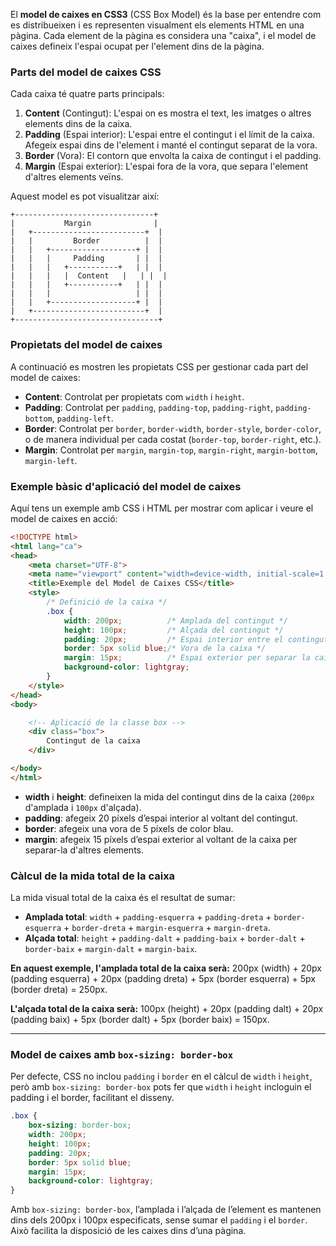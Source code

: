 El **model de caixes en CSS3** (CSS Box Model) és la base per entendre com es distribueixen i es representen visualment els elements HTML en una pàgina. Cada element de la pàgina es considera una "caixa", i el model de caixes defineix l'espai ocupat per l'element dins de la pàgina.

### Parts del model de caixes CSS

Cada caixa té quatre parts principals:

1. **Content** (Contingut): L'espai on es mostra el text, les imatges o altres elements dins de la caixa.
2. **Padding** (Espai interior): L'espai entre el contingut i el límit de la caixa. Afegeix espai dins de l'element i manté el contingut separat de la vora.
3. **Border** (Vora): El contorn que envolta la caixa de contingut i el padding.
4. **Margin** (Espai exterior): L'espai fora de la vora, que separa l'element d'altres elements veïns.

Aquest model es pot visualitzar així:

```
+-------------------------------+
|           Margin              |
|   +-------------------------+  |
|   |         Border          |  |
|   |   +-------------------+ |  |
|   |   |     Padding       | |  |
|   |   |   +-----------+   | |  |
|   |   |   |  Content   |   | |  |
|   |   |   +-----------+   | |  |
|   |   |                   | |  |
|   |   +-------------------+ |  |
|   +-------------------------+  |
+--------------------------------+
```

### Propietats del model de caixes

A continuació es mostren les propietats CSS per gestionar cada part del model de caixes:

- **Content**: Controlat per propietats com `width` i `height`.
- **Padding**: Controlat per `padding`, `padding-top`, `padding-right`, `padding-bottom`, `padding-left`.
- **Border**: Controlat per `border`, `border-width`, `border-style`, `border-color`, o de manera individual per cada costat (`border-top`, `border-right`, etc.).
- **Margin**: Controlat per `margin`, `margin-top`, `margin-right`, `margin-bottom`, `margin-left`.

### Exemple bàsic d'aplicació del model de caixes

Aquí tens un exemple amb CSS i HTML per mostrar com aplicar i veure el model de caixes en acció:

```html
<!DOCTYPE html>
<html lang="ca">
<head>
    <meta charset="UTF-8">
    <meta name="viewport" content="width=device-width, initial-scale=1.0">
    <title>Exemple del Model de Caixes CSS</title>
    <style>
        /* Definició de la caixa */
        .box {
            width: 200px;          /* Amplada del contingut */
            height: 100px;         /* Alçada del contingut */
            padding: 20px;         /* Espai interior entre el contingut i la vora */
            border: 5px solid blue;/* Vora de la caixa */
            margin: 15px;          /* Espai exterior per separar la caixa d'altres elements */
            background-color: lightgray;
        }
    </style>
</head>
<body>

    <!-- Aplicació de la classe box -->
    <div class="box">
        Contingut de la caixa
    </div>

</body>
</html>
```

- **width** i **height**: defineixen la mida del contingut dins de la caixa (`200px` d'amplada i `100px` d'alçada).
- **padding**: afegeix 20 píxels d’espai interior al voltant del contingut.
- **border**: afegeix una vora de 5 píxels de color blau.
- **margin**: afegeix 15 píxels d’espai exterior al voltant de la caixa per separar-la d'altres elements.

### Càlcul de la mida total de la caixa

La mida visual total de la caixa és el resultat de sumar:
- **Amplada total**: `width` + `padding-esquerra` + `padding-dreta` + `border-esquerra` + `border-dreta` + `margin-esquerra` + `margin-dreta`.
- **Alçada total**: `height` + `padding-dalt` + `padding-baix` + `border-dalt` + `border-baix` + `margin-dalt` + `margin-baix`.

**En aquest exemple, l'amplada total de la caixa serà:**
200px (width) + 20px (padding esquerra) + 20px (padding dreta) + 5px (border esquerra) + 5px (border dreta) = 250px.

**L'alçada total de la caixa serà:**
100px (height) + 20px (padding dalt) + 20px (padding baix) + 5px (border dalt) + 5px (border baix) = 150px.

---

### Model de caixes amb `box-sizing: border-box`

Per defecte, CSS no inclou `padding` i `border` en el càlcul de `width` i `height`, però amb `box-sizing: border-box` pots fer que `width` i `height` incloguin el padding i el border, facilitant el disseny.

```css
.box {
    box-sizing: border-box;
    width: 200px;
    height: 100px;
    padding: 20px;
    border: 5px solid blue;
    margin: 15px;
    background-color: lightgray;
}
```

Amb `box-sizing: border-box`, l’amplada i l’alçada de l’element es mantenen dins dels 200px i 100px especificats, sense sumar el `padding` i el `border`. Això facilita la disposició de les caixes dins d’una pàgina.
